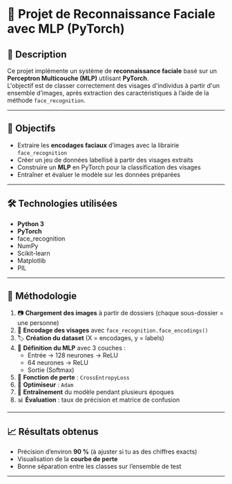 # 🧠 Projet de Reconnaissance Faciale avec MLP (PyTorch)

## 📌 Description

Ce projet implémente un système de **reconnaissance faciale** basé sur un **Perceptron Multicouche (MLP)** utilisant **PyTorch**.  
L'objectif est de classer correctement des visages d'individus à partir d'un ensemble d’images, après extraction des caractéristiques à l’aide de la méthode `face_recognition`.

---

## 🎯 Objectifs

- Extraire les **encodages faciaux** d’images avec la librairie `face_recognition`
- Créer un jeu de données labellisé à partir des visages extraits
- Construire un **MLP** en PyTorch pour la classification des visages
- Entraîner et évaluer le modèle sur les données préparées

---

## 🛠️ Technologies utilisées

- **Python 3**
- **PyTorch**
- face_recognition
- NumPy
- Scikit-learn
- Matplotlib
- PIL

---

## 🧪 Méthodologie

1. 📷 **Chargement des images** à partir de dossiers (chaque sous-dossier = une personne)
2. 🧬 **Encodage des visages** avec `face_recognition.face_encodings()`
3. 🏷️ **Création du dataset** (X = encodages, y = labels)
4. 🧠 **Définition du MLP** avec 3 couches :
   - Entrée → 128 neurones → ReLU  
   - 64 neurones → ReLU  
   - Sortie (Softmax)
5. 🧮 **Fonction de perte** : `CrossEntropyLoss`  
6. 🚀 **Optimiseur** : `Adam`
7. 🔁 **Entraînement** du modèle pendant plusieurs époques
8. 📊 **Évaluation** : taux de précision et matrice de confusion

---

## 📈 Résultats obtenus

- Précision d’environ **90 %** (à ajuster si tu as des chiffres exacts)
- Visualisation de la **courbe de perte**
- Bonne séparation entre les classes sur l’ensemble de test

---



